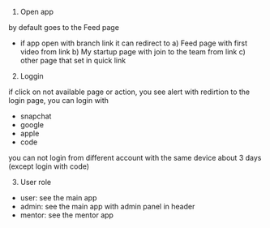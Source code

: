 1. Open app

by default goes to the Feed page

- if app open with branch link it can redirect to
    a) Feed page with first video from link
    b) My startup page with join to the team from link
    c) other page that set in quick link



2. Loggin

if click on not available page or action, you see alert with redirtion to the login page,
you can login with
- snapchat
- google
- apple
- code

you can not login from different account with the same device about 3 days (except login with code)



3. User role

- user: see the main app
- admin: see the main app with admin panel in header
- mentor: see the mentor app